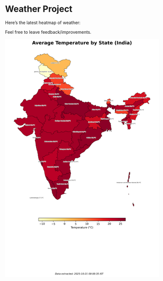 # Weather Project

Here’s the latest heatmap of weather:

Feel free to leave feedback/improvements.

![India Heatmap](docs/assets/india_heatmap.png?v=F67FCD)
